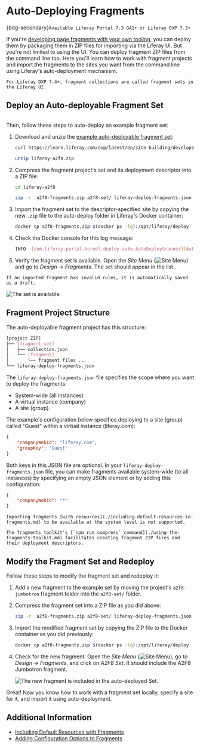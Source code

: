 # Auto-Deploying Fragments

{bdg-secondary}`Available Liferay Portal 7.3 GA1+ or Liferay DXP 7.3+`

If you're [developing page fragments with your own tooling](./using-the-fragments-toolkit.md#fragment-set-structure), you can deploy them by packaging them in ZIP files for importing via the Liferay UI. But you're not limited to using the UI. You can deploy fragment ZIP files from the command line too. Here you'll learn how to work with fragment projects and import the fragments to the sites you want from the command line using Liferay's auto-deployment mechanism.

```{note}
For Liferay DXP 7.4+, fragment collections are called fragment sets in the Liferay UI.
```

## Deploy an Auto-deployable Fragment Set

```{include} /_snippets/run-liferay-portal.md
```

Then, follow these steps to auto-deploy an example fragment set:

1. Download and unzip the [example auto-deployable fragment set](https://learn.liferay.com/dxp/latest/en/site-building/developer-guide/developing-page-fragments/liferay-a2f8.zip):

    ```bash
    curl https://learn.liferay.com/dxp/latest/en/site-building/developer-guide/developing-page-fragments/liferay-a2f8.zip -O
    ```

    ```bash
    unzip liferay-a2f8.zip
    ```

1. Compress the fragment project's set and its deployment descriptor into a ZIP file:

    ```bash
    cd liferay-a2f8
    ```

    ```bash
    zip -r  a2f8-fragments.zip a2f8-set/ liferay-deploy-fragments.json
    ```

1. Import the fragment set to the descriptor-specified site by copying the new `.zip` file to the auto-deploy folder in Liferay's Docker container:

    ```bash
    docker cp a2f8-fragments.zip $(docker ps -lq):/opt/liferay/deploy
    ```

1. Check the Docker console for this log message:

    ```bash
    INFO  [com.liferay.portal.kernel.deploy.auto.AutoDeployScanner][AutoDeployDir:263] Processing a2f8-fragments.zip
    ```

1. Verify the fragment set is available. Open the *Site Menu* (![Site Menu](../../../images/icon-product-menu.png)) and go to *Design* &rarr; *Fragments*. The set should appear in the list.

```{note}
If an imported fragment has invalid rules, it is automatically saved as a draft.
```

![The set is available.](./auto-deploying-fragments/images/01.png)

## Fragment Project Structure

The auto-deployable fragment project has this structure:

```bash
[project ZIP]
├── [fragment-set]
│   ├── collection.json
│   └── [fragment]
│       └── fragment files ...
└── liferay-deploy-fragments.json
```

The `liferay-deploy-fragments.json` file specifies the scope where you want to deploy the fragments:

* System-wide (all instances)
* A virtual instance (company)
* A site (group).

The example's configuration below specifies deploying to a site (group) called "Guest" within a virtual instance (liferay.com):

```json
{
    "companyWebId": "liferay.com",
    "groupKey": "Guest"
}
```

Both keys in this JSON file are optional. In your `liferay-deploy-fragments.json` file, you can make fragments available system-wide (to all instances) by specifying an empty JSON element or by adding this configuration:

```json
{
    "companyWebId": "*"
}
```

```{warning}
Importing fragments [with resources](./including-default-resources-in-fragments.md) to be available at the system level is not supported.
```

```{note}
The fragments toolkit's [`npm run compress` command](./using-the-fragments-toolkit.md) facilitates creating fragment ZIP files and their deployment descriptors.
```

## Modify the Fragment Set and Redeploy

Follow these steps to modify the fragment set and redeploy it:

1. Add a new fragment to the example set by moving the project's `a2f8-jumbotron` fragment folder into the `a2f8-set/` folder.

1. Compress the fragment set into a ZIP file as you did above:

    ```bash
    zip -r  a2f8-fragments.zip a2f8-set/ liferay-deploy-fragments.json
    ```

1. Import the modified fragment set by copying the ZIP file to the Docker container as you did previously:

   ```bash
   docker cp a2f8-fragments.zip $(docker ps -lq):/opt/liferay/deploy
   ```

1. Check for the new fragment. Open the *Site Menu* (![Site Menu](../../../images/icon-product-menu.png)), go to *Design* &rarr; *Fragments*, and click on *A2F8 Set*. It should include the A2F8 Jumbotron fragment.

    ![The new fragment is included in the auto-deployed Set.](./auto-deploying-fragments/images/02.png)

Great! Now you know how to work with a fragment set locally, specify a site for it, and import it using auto-deployment.

## Additional Information

* [Including Default Resources with Fragments](./including-default-resources-with-fragments.md)
* [Adding Configuration Options to Fragments](./adding-configuration-options-to-fragments.md)
